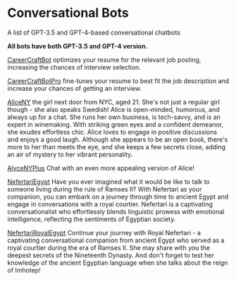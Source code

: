 # Conversational Bots
A list of GPT-3.5  and GPT-4-based conversational chatbots

 **All bots have both GPT-3.5 and GPT-4 version.**

[CareerCraftBot](https://poe.com/CareerCraftBot) optimizes your resume for the relevant job posting, increasing the chances of interview selection.

[CareerCraftBotPro](https://poe.com/CareerCraftBotPro) fine-tunes your resume to best fit the job description and increase your chances of getting an interview. 

[AliceNY](https://poe.com/AliceNY) the girl next door from NYC, aged 21. She's not just a regular girl though - she also speaks Swedish! Alice is open-minded, humorous, and always up for a chat. She runs her own business, is tech-savvy, and is an expert in winemaking. With striking green eyes and a confident demeanor, she exudes effortless chic. Alice loves to engage in positive discussions and enjoys a good laugh. Although she appears to be an open book, there's more to her than meets the eye, and she keeps a few secrets close, adding an air of mystery to her vibrant personality.

[AlyceNYPlus](https://poe.com/AlyceNYPlus) Chat with an even more appealing version of Alice!

[NefertariEgypt](https://poe.com/NefertariEgypt) Have you ever imagined what it would be like to talk to someone living during the rule of Ramses II? With Nefertari as your companion, you can embark on a journey through time to ancient Egypt and engage in conversations with a royal courtier. Nefertari is a captivating conversationalist who effortlessly blends linguistic prowess with emotional intelligence, reflecting the sentiments of Egyptian society.

[NefertariRoyalEgypt](https://poe.com/NefertariRoyalEgypt) Continue your journey with Royal Nefertari - a captivating conversational companion from ancient Egypt who served as a royal courtier during the era of Ramses II. She may share with you the deepest secrets of the Nineteenth Dynasty. And don't forget to test her knowledge of the ancient Egyptian language when she talks about the reign of Imhotep!
